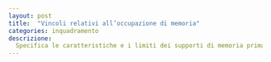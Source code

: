 ```yaml
---
layout: post
title:  "Vincoli relativi all’occupazione di memoria"
categories: inquadramento
descrizione: 
  Specifica le caratteristiche e i limiti dei supporti di memoria primaria e secondaria.
---
```


